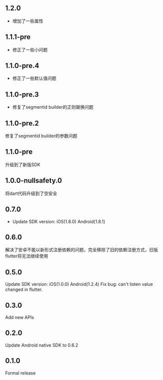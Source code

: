 
## 1.2.0

* 增加了一些属性
## 1.1.1-pre

* 修正了一些小问题
## 1.1.0-pre.4

* 修正了一些默认值问题

## 1.1.0-pre.3

* 修复了segmentid builder的正则替换问题

## 1.1.0-pre.2

修复了segmentid builder的参数问题
## 1.1.0-pre

升级到了新版SDK
## 1.0.0-nullsafety.0

将dart代码升级到了空安全

## 0.7.0

* Update SDK version: iOS(1.8.0) Android(1.8.1)

## 0.6.0

解决了安卓不能以新形式注册依赖的问题，完全移除了旧的依赖注册方式，旧版flutter将无法继续使用

## 0.5.0
Update SDK version: iOS(1.0.0) Android(1.2.4)
Fix bug: can't listen value changed in flutter.

## 0.3.0
Add new APIs

## 0.2.0
Update Android native SDK to 0.6.2

## 0.1.0
Formal release



